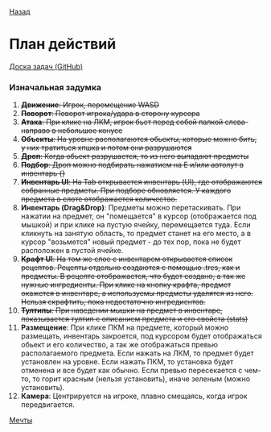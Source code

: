 [Назад](./README.md)

# План действий

[Доска задач (GitHub)](https://github.com/users/lomeat/projects/2)

### Изначальная задумка

1. ~~**Движение**: Игрок, перемещение WASD~~
1. ~~**Поворот**: Поворот игрока/удара в сторону курсора~~
1. ~~**Атака**: При клике на ЛКМ, игрок бьет перед собой палкой слева-направо в небольшое конусе~~
1. ~~**Объекты**: На уровне располагаются обьекты, которые можно бить, у них тратиться хпшка и потом они разрушаются~~
1. ~~**Дроп**: Когда обьект разрушается, то из него выпадают предметы~~
1. ~~**Подбор**: Дроп можно подбирать нажатием на E и/или автолут в инвентарь {}~~
1. ~~**Инвентарь UI**: На Tab открывается инвентарь (UI), где отображаются собранные предметы. При подборе обновляется. У каждого предмета в слоте отображается количество.~~
1. **Инвентарь (Drag&Drop)**: Предметы можно перетаскивать. При нажатии на предмет, он "помещается" в курсор (отображается под мышкой) и при клике на пустую ячейку, перемещается туда. Если кликнуть на занятую область, то предмет станет на его место, а в курсор "возьмется" новый предмет - до тех пор, пока не будет расположен в пустой ячейке.
1. ~~**Крафт UI**: На том же слое с инвентарем открывается список рецептов. Рецепты отдельно создаются с помощью .tres, как и предметы. В рецепте отображается, что будет создано, а так же нужные ингредиенты. При клике на кнопку крафта, предмет окажется в инвентаре, а используемы предметы удалятся из него. Нельзя скрафтить, пока недостаточно ингредиентов.~~
1. ~~**Тултипы**: При наведении мышки на предмет в инвентаре, показывается тултип с описанием предмета и его свойста (stats)~~
1. **Размещение**: При клике ПКМ на предмете, который можно размещать, инвентарь закроется, под курсором будет отображаться обьект и его количество, а так же отображаться превью располагаемого предмета. Если нажать на ЛКМ, то предмет будет установлен на уровне. Если нажать ПКМ, то установка будет отменена и все будет как обычно. Если превью пересекается с чем-то, то горит красным (нельзя установить), иначе зеленым (можно установить).
1. **Камера**: Центрируется на игроке, плавно смещаясь, когда игрок передвигается.

[Мечты](./next.md)
